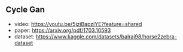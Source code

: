 ## Cycle Gan

* video: https://youtu.be/5jziBapziYE?feature=shared
* paper: https://arxiv.org/pdf/1703.10593
* dataset: https://www.kaggle.com/datasets/balraj98/horse2zebra-dataset
